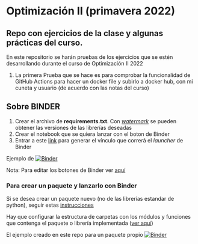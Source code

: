 # Optimización II (primavera 2022)
## Repo con ejercicios de la clase y algunas prácticas del curso.

En este repositorio se harán pruebas de los ejercicios que se estén desarrollando durante el curso de Optimización II 2022

1) La primera Prueba que se hace es para comprobar la funcionalidad de GitHub Actions para hacer un docker file y subirlo a docker hub, con mi cuneta y usuario (de acuerdo con las notas del curso)


## Sobre BINDER

1. Crear el archivo de **requirements.txt**. Con [_watermark_](https://github.com/rasbt/watermark) se pueden obtener las versiones de las librerías deseadas
2. Crear el notebook que se quiera lanzar con el boton de Binder
3. Entrar a este [link](https://mybinder.org/) para generar el vínculo que correrá el _launcher_ de Binder

Ejemplo de [![Binder](https://mybinder.org/badge_logo.svg)](https://mybinder.org/v2/gh/urieluard/opt_2022/main?labpath=final.ipynb)

Nota: Para editar los botones de Binder ver [aquí](https://mybinder.readthedocs.io/en/latest/howto/badges.html)

### Para crear un paquete y lanzarlo con Binder

Si se desea crear un paquete nuevo (no de las librerías estandar de python), seguir estas [instrucciones](https://github.com/binder-examples/setup.py/blob/master/example_notebook/import_mypackage.ipynb)

Hay que configurar la estructura de carpetas con los módulos y funciones que contenga el paquete o librería implementada ([ver aquí](https://www.tutorialsteacher.com/python/python-package))

El ejemplo creado en este repo para un paquete propio [![Binder](https://mybinder.org/badge_logo.svg)](https://mybinder.org/v2/gh/urieluard/opt_2022/main?labpath=paq_prueba.ipynb)
